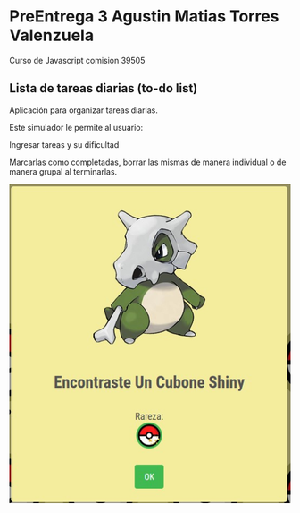 # PreEntrega 3 Agustin Matias Torres Valenzuela

Curso de Javascript comision 39505

## Lista de tareas diarias (to-do list)

Aplicación para organizar tareas diarias.

Este simulador le permite al usuario:

Ingresar tareas y su dificultad

Marcarlas como completadas, borrar las mismas de manera individual o de manera grupal al terminarlas.

![Image Alt Text](./img/readME9.jpg)

